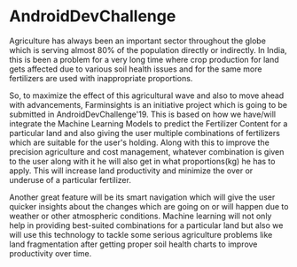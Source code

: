 # AndroidDevChallenge
Agriculture has always been an important sector throughout the globe which is serving almost 80% of the population directly or indirectly.  In India, this is been a problem for a very long time where crop production for land gets affected due to various soil health issues and for the same more fertilizers are used with inappropriate proportions.

So, to maximize the effect of this agricultural wave and also to move ahead with advancements, Farminsights is an initiative project which is going to be submitted in AndroidDevChallenge'19. This is based on how we have/will integrate the Machine Learning Models to predict the Fertilizer Content for a particular land and also giving the user multiple combinations of fertilizers which are suitable for the user's holding. Along with this to improve the precision agriculture and cost management, whatever combination is given to the user along with it he will also get in what proportions(kg) he has to apply. This will increase land productivity and minimize the over or underuse of a particular fertilizer. 

Another great feature will be its smart navigation which will give the user quicker insights about the changes which are going on or will happen due to weather or other atmospheric conditions. Machine learning will not only help in providing best-suited combinations for a particular land but also we will use this technology to tackle some serious agriculture problems like land fragmentation after getting proper soil health charts to improve productivity over time.
